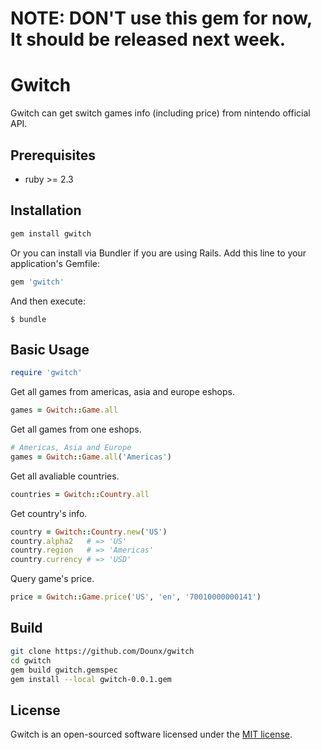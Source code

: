 # NOTE: DON'T use this gem for now, It should be released next week.

# Gwitch

Gwitch can get switch games info (including price) from nintendo official API.

## Prerequisites

* ruby >= 2.3

## Installation

```bash
gem install gwitch
```

Or you can install via Bundler if you are using Rails. Add this line to your application's Gemfile:

```ruby
gem 'gwitch'
```

And then execute:

    $ bundle

## Basic Usage

```ruby
require 'gwitch'
```

Get all games from americas, asia and europe eshops.

```ruby
games = Gwitch::Game.all
```

Get all games from one eshops.

```ruby
# Americas, Asia and Europe
games = Gwitch::Game.all('Americas')
```

Get all avaliable countries.

```ruby
countries = Gwitch::Country.all
```

Get country's info.

```ruby
country = Gwitch::Country.new('US')
country.alpha2   # => 'US'
country.region   # => 'Americas'
country.currency # => 'USD'
```

Query game's price.

```ruby
price = Gwitch::Game.price('US', 'en', '70010000000141')
```

## Build

```bash
git clone https://github.com/Dounx/gwitch
cd gwitch
gem build gwitch.gemspec
gem install --local gwitch-0.0.1.gem
```

## License

Gwitch is an open-sourced software licensed under the [MIT license](LICENSE.md).